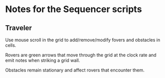 # Notes for the Sequencer scripts

## Traveler

Use mouse scroll in the grid to add/remove/modify fovers and obstacles in cells.

Rovers are green arrows that move through the grid at the clock rate and emit notes when striking a grid wall.

Obstacles remain stationary and affect rovers that encounter them. 

